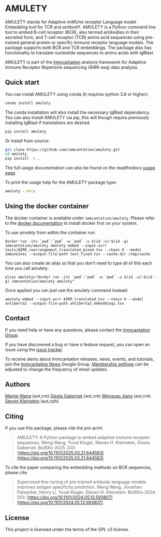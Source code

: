 # AMULETY

AMULETY stands for Adaptive imMUne receptor Language model Embedding tool for TCR and antibodY.
AMULETY is a Python command line tool to embed B-cell receptor (BCR), also termed antibodies in
their secreted form, and T-cell receptor (TCR) amino acid sequences using pre-trained general
protein or specific immune receptor language models. The package supports both BCR and TCR embeddings.
The package also has functionality to translate nucleotide sequences to amino acids with IgBlast.

AMULETY is part of the [Immcantation](http://immcantation.readthedocs.io)
analysis framework for Adaptive Immune Receptor Repertoire sequencing
(AIRR-seq) data analysis.

## Quick start

You can install AMULETY using conda (it requires python 3.8 or higher):

```bash
conda install amulety
```

The conda installation will also install the necessary IgBlast dependency.
You can also install AMULETY via pip, this will though require previously
installing IgBlast if translations are desired.

```bash
pip install amulety
```

Or install from source:

```bash
git clone https://github.com/immcantation/amulety.git
cd amulety
pip install -e .
```

The full usage documentation can also be found on the readthedocs
[usage page](https://amulety.readthedocs.io/en/latest/usage.html).

To print the usage help for the AMULETY package type:

```bash
amulety --help
```

## Using the docker container

The docker container is available under `immcantation/amulety`. Please refer to the [docker documentation]() to install docker first on your system.

To use amulety from within the container run:

```
docker run -itv `pwd`:`pwd` -w `pwd` -u $(id -u):$(id -g) immcantation/amulety amulety embed --input-airr tests/AIRR_rearrangement_translated_mixed.tsv --chain H --model immune2vec --output-file-path test_fixed.tsv --cache-dir /tmp/cache
```

You can also create an alias so that you don't need to type all of this each time you call amulety:

```
alias amulety="docker run -itv `pwd`:`pwd` -w `pwd` -u $(id -u):$(id -g) immcantation/amulety amulety"
```

Once applied you can just use the amulety command instead:

```
amulety embed --input-airr AIRR_translated.tsv --chain H --model antiberta2 --output-file-path antiberta2_embeddings.tsv
```

## Contact

If you need help or have any questions, please contact the
[Immcantation Group](mailto:immcantation@googlegroups.com).

If you have discovered a bug or have a feature request, you can open an issue using the [issue tracker](https://github.com/immcantation/amulety/issues).

To receive alerts about Immcantation releases, news, events, and tutorials, join the [Immcantation News](https://groups.google.com/g/immcantation-news) Google Group. [Membership settings](https://groups.google.com/g/immcantation-news/membership) can be adjusted to change the frequency of email updates.

## Authors

[Mamie Wang](https://github.com/mamie) (aut,cre)
[Gisela Gabernet](https://github.com/ggabernet) (aut,cre)
[Wengyao Jiang](https://github.com/wenggyaoo) (aut,cre)
[Steven Kleinstein](mailto:steven.kleinstein@yale.edu) (aut,cph)

## Citing

If you use this package, please cite the pre-print:

> AMULETY: A Python package to embed adaptive immune receptor sequences.
> Meng Wang, Yuval Kluger, Steven H. Kleinstein, Gisela Gabernet.
> BioRXiv 2025. DOI: [https://doi.org/10.1101/2025.03.21.644583](https://doi.org/10.1101/2025.03.21.644583)

To cite the paper comparing the embedding methods on BCR sequences, please cite:

> Supervised fine-tuning of pre-trained antibody language models improves antigen specificity prediction.
> Meng Wang, Jonathan Patsenker, Henry Li, Yuval Kluger, Steven H. Kleinstein.
> BioRXiv 2024. DOI: [https://doi.org/10.1101/2024.05.13.593807](https://doi.org/10.1101/2024.05.13.593807).

## License

This project is licensed under the terms of the GPL v3 license.
